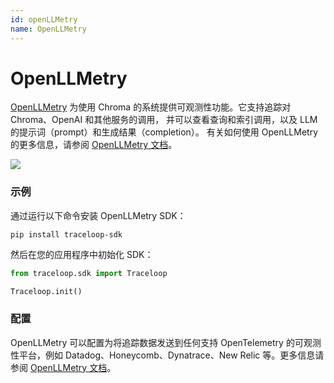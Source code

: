 ```yaml
---
id: openLLMetry
name: OpenLLMetry
---
```


# OpenLLMetry

[OpenLLMetry](https://www.traceloop.com/openllmetry) 为使用 Chroma 的系统提供可观测性功能。它支持追踪对 Chroma、OpenAI 和其他服务的调用，
并可以查看查询和索引调用，以及 LLM 的提示词（prompt）和生成结果（completion）。
有关如何使用 OpenLLMetry 的更多信息，请参阅 [OpenLLMetry 文档](https://www.traceloop.com/docs/openllmetry)。

![](/openllmetry.png)

### 示例

通过运行以下命令安装 OpenLLMetry SDK：

```terminal
pip install traceloop-sdk
```

然后在您的应用程序中初始化 SDK：

```python
from traceloop.sdk import Traceloop

Traceloop.init()
```

### 配置

OpenLLMetry 可以配置为将追踪数据发送到任何支持 OpenTelemetry 的可观测性平台，例如 Datadog、Honeycomb、Dynatrace、New Relic 等。更多信息请参阅 [OpenLLMetry 文档](https://www.traceloop.com/openllmetry/provider/chroma)。